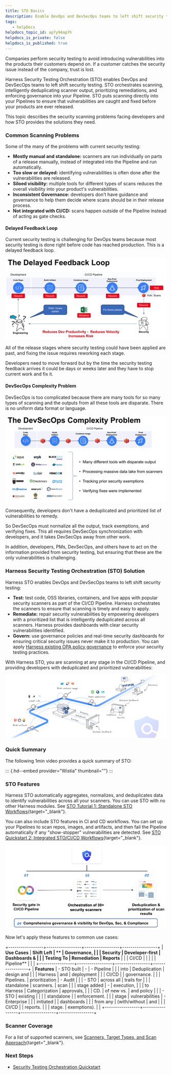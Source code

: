 ```yaml
---
title: STO Basics
description: Enable DevOps and DevSecOps teams to left shift security testing.
tags: 
   - helpDocs
helpdocs_topic_id: ap7y94ap7h
helpdocs_is_private: false
helpdocs_is_published: true
---
```


Companies perform security testing to avoid introducing vulnerabilities
into the products their customers depend on. If a customer catches the
security issue instead of the company, trust is lost.

Harness Security Testing Orchestration (STO) enables DevOps and
DevSecOps teams to left shift security testing. STO orchestrates
scanning, intelligently deduplicating scanner output, prioritizing
remediations, and enforcing governance into your Pipeline. STO puts
scanning directly into your Pipelines to ensure that vulnerabilities are
caught and fixed before your products are ever released.

This topic describes the security scanning problems facing developers
and how STO provides the solutions they need.

### Common Scanning Problems

Some of the many of the problems with current security testing:

-   **Mostly manual and standalone:** scanners are run individually on
    parts of a release manually, instead of integrated into the Pipeline
    and run automatically.
-   **Too slow or delayed:** identifying vulnerabilities is often done
    after the vulnerabilities are released.
-   **Siloed visibility:** multiple tools for different types of scans
    reduces the overall visibility into your product\'s vulnerabilities.
-   **Inconsistent Governance:** developers don\'t have guidance and
    governance to help them decide where scans should be in their
    release process.
-   **Not integrated with CI/CD:** scans happen outside of the Pipeline
    instead of acting as gate checks.

#### Delayed Feedback Loop

Current security testing is challenging for DevOps teams because most
security testing is done right before code has reached production. This
is a delayed feedback loop.

![](./static/security-testing-orchestration-basics-24.png)

All of the release stages where security testing could have been applied
are past, and fixing the issue requires reworking each stage.

Developers need to move forward but by the time the security testing
feedback arrives it could be days or weeks later and they have to stop
current work and fix it.

#### DevSecOps Complexity Problem

DevSecOps is too complicated because there are many tools for so many
types of scanning and the outputs from all these tools are disparate.
There is no uniform data format or language.

![](./static/security-testing-orchestration-basics-25.png)

Consequently, developers don\'t have a deduplicated and prioritized list
of vulnerabilities to remedy.

So DevSecOps must normalize all the output, track exemptions, and
verifying fixes. This all requires DevSecOps synchronization with
developers, and it takes DevSecOps away from other work.

In addition, developers, PMs, DevSecOps, and others have to act on the
information provided from security testing, but ensuring that these are
the only vulnerabilities is challenging.

### Harness Security Testing Orchestration (STO) Solution

Harness STO enables DevOps and DevSecOps teams to left shift security
testing:

-   **Test:** test code, OSS libraries, containers, and live apps with
    popular security scanners as part of the CI/CD Pipeline. Harness
    orchestrates the scanners to ensure that scanning is timely and easy
    to apply.
-   **Remediate:** repair security vulnerabilities by empowering
    developers with a prioritized list that is intelligently
    deduplicated across all scanners. Harness provides dashboards with
    clear security vulnerabilities identified.
-   **Govern:** use governance policies and real-time security
    dashboards for ensuring critical security issues never make it to
    production. You can apply [Harness existing OPA policy
    governance](https://docs.harness.io/article/1d3lmhv4jl-harness-governance-overview) to
    enforce your security testing practices.

With Harness STO, you are scanning at any stage in the CI/CD Pipeline,
and providing developers with deduplicated and prioritized
vulnerabilities:

![](./static/security-testing-orchestration-basics-26.png)

### Quick Summary

The following 1min video provides a quick summary of STO:

::: {.hd--embed provider="Wistia" thumbnail=""}
:::

### STO Features

Harness STO automatically aggregates, normalizes, and deduplicates data
to identify vulnerabilities across all your scanners. You can use STO
with no other Harness modules. See [STO Tutorial 1: Standalone STO
Workflows](https://docs.harness.io/article/t57yct5guh){target="_blank"}.

You can also include STO features in CI and CD workflows. You can set up
your Pipelines to scan repos, images, and artifacts, and then fail the
Pipeline automatically if any \"show-stopper\" vulnerabilities are
detected. See [STO Quickstart 2: Integrated STO/CI/CD
Workflows](https://docs.harness.io/article/zy4h4ch6dh){target="_blank"}.

![](./static/security-testing-orchestration-basics-27.png)

Now let\'s apply these features to common use cases:

+-----------------+-----------------+-----------------+-----------------+
| **Use Cases**   | **Shift Left    | **              | **Governance,   |
|                 | Security        | Developer-first | Dashboards &    |
|                 | Testing To      | Remediation**   | Reports**       |
|                 | CI/CD           |                 |                 |
|                 | Pipeline**      |                 |                 |
+-----------------+-----------------+-----------------+-----------------+
| **Features**    | -   STO built   | -               | -   Pipeline    |
|                 |     into        |   Deduplication |     design and  |
|                 |     Harness     |     and         |     deployment  |
|                 |     CI/CD       |                 |     governance. |
|                 |     Pipelines.  |  prioritization | -   Audit       |
|                 | -   STO         |     across all  |     trails for  |
|                 |     standalone  |     scanners.   |     scan        |
|                 |     stage added | -               |     execution,  |
|                 |     to Harness  |  Categorization |     approvals,  |
|                 |     CD.         |     of new vs.  |     and policy  |
|                 | -   STO         |     existing    |                 |
|                 |     standalone  |                 |    enforcement. |
|                 |     stage       | vulnerabilities | -   Enterprise  |
|                 |     initiated   |                 |     dashboards  |
|                 |     from any    |   (with/without |     and         |
|                 |     CI/CD       |                 |     reports.    |
|                 |     stage.      |    exemptions). |                 |
+-----------------+-----------------+-----------------+-----------------+

### Scanner Coverage

For a list of supported scanners, see [Scanners, Target Types, and Scan
Approach](https://docs.harness.io/article/0k0iubnzql#scanners_target_types_and_scan_approach){target="_blank"}.

### Next Steps

-   [Security Testing Orchestration
    Quickstart](https://docs.harness.io/article/b5jv0vlrvf-security-testing-orchestration-quickstart)
